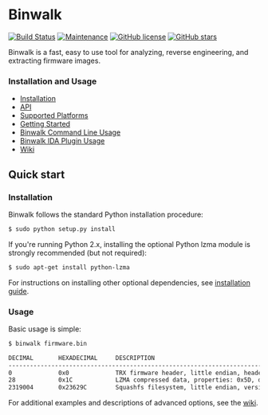 # Binwalk

[![Build Status](https://travis-ci.org/ReFirmLabs/binwalk.svg?branch=master)](https://travis-ci.org/ReFirmLabs/binwalk)
[![Maintenance](https://img.shields.io/badge/Maintained%3F-yes-green.svg)](https://GitHub.com/ReFirmLabs/binwalk/graphs/commit-activity)
[![GitHub license](https://img.shields.io/github/license/ReFirmLabs/binwalk.svg)](https://github.com/ReFirmLabs/binwalk/blob/master/LICENSE)
[![GitHub stars](https://img.shields.io/github/stars/badges/shields.svg?style=social&label=Stars)](https://github.com/ReFirmLabs/binwalk/stargazers)

Binwalk is a fast, easy to use tool for analyzing, reverse engineering, and extracting firmware images.


### Installation and Usage

* [Installation](./INSTALL.md)
* [API](./API.md)
* [Supported Platforms](https://github.com/ReFirmLabs/binwalk/wiki/Supported-Platforms)
* [Getting Started](https://github.com/ReFirmLabs/binwalk/wiki/Quick-Start-Guide)
* [Binwalk Command Line Usage](https://github.com/ReFirmLabs/binwalk/wiki/Usage)
* [Binwalk IDA Plugin Usage](https://github.com/ReFirmLabs/binwalk/wiki/Creating-Custom-Plugins)
* [Wiki](https://github.com/ReFirmLabs/binwalk/wiki)

## Quick start

### Installation
Binwalk follows the standard Python installation procedure:

```bash
$ sudo python setup.py install
```

If you're running Python 2.x, installing the optional Python lzma module is strongly recommended (but not required):

```bash
$ sudo apt-get install python-lzma
```

For instructions on installing other optional dependencies, see [installation guide](https://github.com/ReFirmLabs/binwalk/blob/master/INSTALL.md).


### Usage

Basic usage is simple:

```bash
$ binwalk firmware.bin

DECIMAL       HEXADECIMAL     DESCRIPTION
--------------------------------------------------------------------------------
0             0x0             TRX firmware header, little endian, header size: 28 bytes, image size: 14766080 bytes, CRC32: 0x6980E553 flags: 0x0, version: 1
28            0x1C            LZMA compressed data, properties: 0x5D, dictionary size: 65536 bytes, uncompressed size: 5494368 bytes
2319004       0x23629C        Squashfs filesystem, little endian, version 4.0, compression: xz, size: 12442471 bytes, 3158 inodes, blocksize: 131072 bytes, blocksize: 131072 bytes, created: 2014-05-21 22:38:47
```

For additional examples and descriptions of advanced options, see the [wiki](https://github.com/ReFirmLabs/binwalk/wiki).
